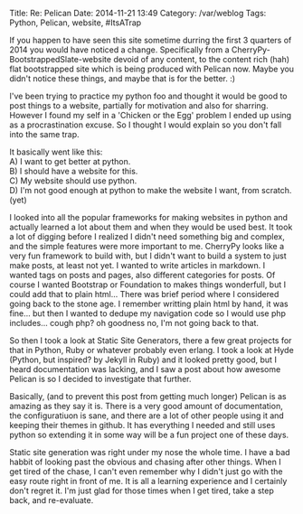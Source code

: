 Title: Re: Pelican
Date: 2014-11-21 13:49
Category: /var/weblog
Tags: Python, Pelican, website, #ItsATrap


If you happen to have seen this site sometime durring the first 3 quarters of 2014 you would have noticed a change. Specifically from a CherryPy-BootstrappedSlate-website devoid of any content, to the content rich (hah) flat bootstrapped site which is being produced with Pelican now. Maybe you didn't notice these things, and maybe that is for the better. :)

I've been trying to practice my python foo and thought it would be good to post things to a website, partially for motivation and also for sharring. However I found my self in a 'Chicken or the Egg' problem I ended up using as a procrastination excuse. So I thought I would explain so you don't fall into the same trap.

It basically went like this:  
A) I want to get better at python.  
B) I should have a website for this.  
C) My website should use python.  
D) I'm not good enough at python to make the website I want, from scratch. (yet)  

I looked into all the popular frameworks for making websites in python and actually learned a lot about them and when they would be used best. It took a lot of digging before I realized I didn't need something big and complex, and the simple features were more important to me. CherryPy looks like a very fun framework to build with, but I didn't want to build a system to just make posts, at least not yet. I wanted to write articles in markdown. I wanted tags on posts and pages, also different categories for posts. Of course I wanted Bootstrap or Foundation to makes things wonderfull, but I could add that to plain html... There was brief period where I considered going back to the stone age. I remember writting plain html by hand, it was fine... but then I wanted to dedupe my navigation code so I would use php includes... cough php? oh goodness no, I'm not going back to that.

So then I took a look at Static Site Generators, there a few great projects for that in Python, Ruby or whatever probably even erlang. I took a look at Hyde (Python, but inspired? by Jekyll in Ruby) and it looked pretty good, but I heard documentation was lacking, and I saw a post about how awesome Pelican is so I decided to investigate that further.

Basically, (and to prevent this post from getting much longer) Pelican is as amazing as they say it is. There is a very good amount of documentation, the configuratiuon is sane, and there are a lot of other people using it and keeping their themes in github. It has everything I needed and still uses python so extending it in some way will be a fun project one of these days.

Static site generation was right under my nose the whole time. I have a bad habbit of looking past the obvious and chasing after other things. When I get tired of the chase, I can't even remember why I didn't just go with the easy route right in front of me. It is all a learning experience and I certainly don't regret it. I'm just glad for those times when I get tired, take a step back, and re-evaluate.
